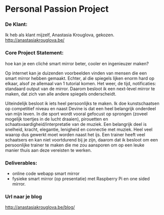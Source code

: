 # Personal Passion Project


### De Klant: 
Ik heb als klant mijzelf, Anastasia Krouglova, gekozen.
http://anastasiakrouglova.be/


### Core Project Statement: 
hoe kan je een cliché smart mirror beter, cooler en ingenieuzer maken?

Op internet kan je duizenden voorbeelden vinden van mensen die een smart mirror hebben gemaakt. Echter, al die spiegels lijken enorm hard op elkaar, alsof ze allemaal van 1 tutorial komen. Het weer, de tijd, notificaties: standaard output van de mirror. Daarom besloot ik een next-level mirror te maken, dat zich van alle andere spiegels onderscheidt.

Uiteindelijk besloot ik iets heel persoonlijks te maken. Ik doe kunstschaatsen op competitief niveau en naast Devine is dat een heel belangrijk onderdeel van mijn leven. In die sport wordt vooral gefocust op sprongen (zoveel mogelijk toertjes in de lucht draaien), pirouetten en schaatsvaardigheid/interpretatie van de muziek. Een belangrijk deel is snelheid, kracht, elegantie, lenigheid en connectie met muziek. Heel veel waarop dus gewerkt moet worden naast het ijs. Een trainer heeft veel schaatsers en kan niet voortdurend bij je zijn, daarom dat ik besloot om een persoonlijke trainer te maken die me zou aansporen om op een leuke manier thuis aan deze vereisten te werken.


### Deliverables: 

- online code webapp smart mirror
- fysieke smart mirror (op presentatie) met Raspberry Pi en one sided mirror.

### Url naar je blog
http://anastasiakrouglova.be/blog/
